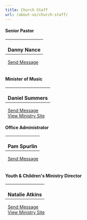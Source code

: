 ```yaml
---
title: Church Staff
url: /about-us/church-staff/
---
```


<div class="bvbc-staff">
  <div class="member">
    <div class="bvbc-heading"><h4 class="heading text-center">Senior Pastor</h4></div>
    <table>
      <tr>
        <td class="text-center">
          <div class="image" style="background-image: url('/img/staff/danny-nance-175.jpg')">&nbsp;</div>
          <strong>Danny Nance</strong>
        </td>
      </tr>
    </table>
    <div class="footer">
      <i class="fa fa-envelope" title="E-mail"></i>&nbsp; <a href="mailto:pastor@bayvista.org?Subject=Message from Website">Send Message</a><br>&nbsp;
    </div>
  </div>
  <div class="member">
    <div class="bvbc-heading"><h4 class="heading text-center">Minister of Music</h4></div>
    <table>
      <tr>
        <td class="text-center">
          <div class="image" style="background-image: url('/img/staff/daniel-summers-175.jpg')">&nbsp;</div>
          <strong>Daniel Summers</strong>
        </td>
      </tr>
    </table>
    <div class="footer">
      <i class="fa fa-envelope" title="E-mail"></i>&nbsp; <a href="mailto:music@bayvista.org?Subject=Message from Website">Send Message</a><br>
      <i class="fa fa-link" title="Link"></i>&nbsp; <a title="Worship" href="/ministries/worship/">View Ministry Site</a>
    </div>
  </div>
  <div class="member">
    <div class="bvbc-heading"><h4 class="heading text-center">Office Administrator</h4></div>
    <table>
      <tr>
        <td class="text-center">
          <div class="image" style="background-image: url('/img/staff/pam-spurlin-175.jpg')">&nbsp;</div>
          <strong>Pam Spurlin</strong>
        </td>
      </tr>
    </table>
    <div class="footer">
      <i class="fa fa-envelope" title="E-mail"></i>&nbsp; <a href="mailto:office@bayvista.org?Subject=Message from Website">Send Message</a><br>&nbsp;
    </div>
  </div>
  <div class="member">
    <div class="bvbc-heading"><h4 class="heading text-center">Youth &amp; Children's Ministry Director</h4></div>
    <table>
      <tr>
        <td class="text-center">
          <div class="image" style="background-image: url('/img/staff/natalie-atkins-175.jpg')">&nbsp;</div>
          <strong>Natalie Atkins</strong>
        </td>
      </tr>
    </table>
    <div class="footer">
      <i class="fa fa-envelope" title="E-mail"></i>&nbsp; <a href="mailto:natalie@bayvista.org?Subject=Message from Website">Send Message</a><br>
      <i class="fa fa-link" title="Link"></i>&nbsp; <a title="Worship" href="/ministries/children/">View Ministry Site</a>
    </div>
  </div>
</div>
